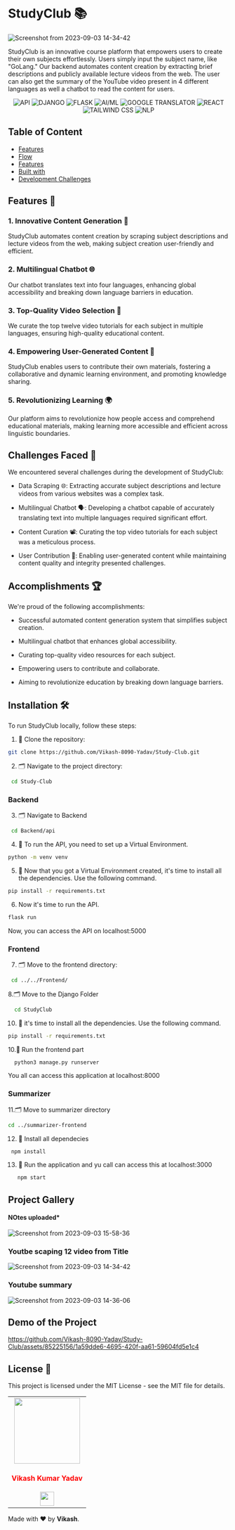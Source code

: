 # StudyClub 📚

![Screenshot from 2023-09-03 14-34-42](https://github.com/Vikash-8090-Yadav/Study-Club/assets/85225156/6f6dd343-cb0b-4fc3-af05-4566f2fc07f6)


StudyClub is an innovative course platform that empowers users to create their own subjects effortlessly. Users simply input the subject name, like "GoLang." Our backend automates content creation by extracting brief descriptions and publicly available lecture videos from the web. The user can also get the summary of the YouTube video present in 4 different languages as well a chatbot to read the content for users.


<div align="center">
 
![API](https://img.shields.io/badge/Built_with-API-3C3C3D?logo=api)
 ![DJANGO](https://img.shields.io/badge/Built_with-Django-092E20?logo=django)
![FLASK](https://img.shields.io/badge/Built_with-Flask-black?logo=flask)
![AI/ML](https://img.shields.io/badge/Built_with-AI/ML-FF6F61?logo=machine-learning)
 ![GOOGLE TRANSLATOR](https://img.shields.io/badge/Powered_by-Google_Translator-4285F4?logo=google-translate)
 ![REACT](https://img.shields.io/badge/Built_with-React-61DAFB?logo=react)
 ![TAILWIND CSS](https://img.shields.io/badge/Styled_with-Tailwind_CSS-38B2AC?logo=tailwind-css)
![NLP](https://img.shields.io/badge/Built_with-NLP-FFD700?logo=natural-language-processing)

</div>

## Table of Content

- [Features](#features-📰)
- [Flow](#challenges-faced)
- [Features](#features)
- [Built with](#built-with)
- [Development Challenges](#development-challenges)

## Features 📰

### 1. Innovative Content Generation 📰
StudyClub automates content creation by scraping subject descriptions and lecture videos from the web, making subject creation user-friendly and efficient.

### 2. Multilingual Chatbot 🌐
Our chatbot translates text into four languages, enhancing global accessibility and breaking down language barriers in education.

### 3. Top-Quality Video Selection 🎥
We curate the top twelve video tutorials for each subject in multiple languages, ensuring high-quality educational content.

### 4. Empowering User-Generated Content 💬
StudyClub enables users to contribute their own materials, fostering a collaborative and dynamic learning environment, and promoting knowledge sharing.

### 5. Revolutionizing Learning 🌍
Our platform aims to revolutionize how people access and comprehend educational materials, making learning more accessible and efficient across linguistic boundaries.

## Challenges Faced 🤔
We encountered several challenges during the development of StudyClub:

- Data Scraping 🌐: Extracting accurate subject descriptions and lecture videos from various websites was a complex task.

- Multilingual Chatbot 🗣️: Developing a chatbot capable of accurately translating text into multiple languages required significant effort.

- Content Curation 📽️: Curating the top video tutorials for each subject was a meticulous process.

- User Contribution 📝: Enabling user-generated content while maintaining content quality and integrity presented challenges.

## Accomplishments 🏆
We're proud of the following accomplishments:

- Successful automated content generation system that simplifies subject creation.

- Multilingual chatbot that enhances global accessibility.

- Curating top-quality video resources for each subject.

- Empowering users to contribute and collaborate.

- Aiming to revolutionize education by breaking down language barriers.


## Installation 🛠️

To run StudyClub locally, follow these steps:
1. 🔱 Clone the repository:
 ```bash
 git clone https://github.com/Vikash-8090-Yadav/Study-Club.git
 ```
 2. 🗂️ Navigate to the project directory:
```bash
 cd Study-Club
```

### Backend

3. 🗂️ Navigate to Backend
```bash
 cd Backend/api
```
4. 🔱 To run the API, you need to set up a Virtual Environment.
```bash
python -m venv venv
```
5. 🔱  Now that you got a Virtual Environment created, it's time to install all the dependencies. Use the following command.
```bash
pip install -r requirements.txt
```
6. Now it's time to run the API.
```bash
flask run
```
Now, you can access the API on localhost:5000


###  Frontend

7. 🗂️ Move to the frontend directory:
   
 ```bash
  cd ../../Frontend/
  ```
8.🗂️ Move to the Django Folder

 ```bash
   cd StudyClub
 ```
   
10. 🔱 it's time to install all the dependencies. Use the following command.
    
```bash
pip install -r requirements.txt
```
10.🔱 Run the frontend part

  ```bash
    python3 manage.py runserver
   ```
You all can access this application at localhost:8000

###  Summarizer

11.🗂️  Move to summarizer directory
  ```bash
 cd ../summarizer-frontend
```
12. 🔱 Install all dependecies

   ```bash
    npm install
```
13. 🔱 Run the application and yu call can access this at localhost:3000
    
 ```bash
    npm start
```

## Project Gallery 

#### NOtes uploaded*
![Screenshot from 2023-09-03 15-58-36](https://github.com/Vikash-8090-Yadav/Study-Club/assets/85225156/449531b5-436f-4f77-9eac-cc934e470d39)
### Youtbe scaping 12 video from Title 
![Screenshot from 2023-09-03 14-34-42](https://github.com/Vikash-8090-Yadav/Study-Club/assets/85225156/530c4401-fcf7-415d-a016-962a9c73e24e)
### Youtube summary
![Screenshot from 2023-09-03 14-36-06](https://github.com/Vikash-8090-Yadav/Study-Club/assets/85225156/32657366-f938-434e-a9c2-a9da0958faf3)


## Demo of the Project


https://github.com/Vikash-8090-Yadav/Study-Club/assets/85225156/1a59dde6-4695-420f-aa61-59604fd5e1c4

## License 📜

This project is licensed under the MIT License - see the MIT file for details.

<table>
<tr>
<td align="center"><a href="https://github.com/Vikash-8090-Yadav"><img src="https://avatars.githubusercontent.com/u/85225156?s=400&u=3363e9db42792ae40a18b3119c745930bb85cf47&v=4" width=150px height=150px /></a></br> <h4 style="color:red;">Vikash Kumar Yadav</h4>
<a href="https://www.linkedin.com/in/vikash-kumar-yadav-8090/"><img src="https://mpng.subpng.com/20180324/vhe/kisspng-linkedin-computer-icons-logo-social-networking-ser-facebook-5ab6ebfe5f5397.2333748215219374063905.jpg" width="32px" height="32px"></a>
   </td>
  
</tr>
</table>
  Made with ❤️ by <b> Vikash</b>.
<p/>



   



